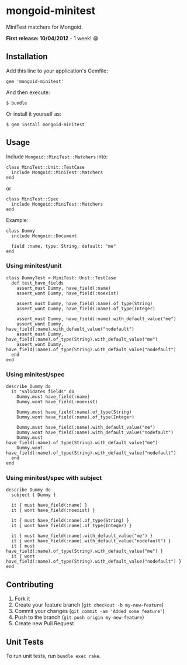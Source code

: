 # mongoid-minitest

MiniTest matchers for Mongoid.

**First release: 10/04/2012** - 1 week! :grin:

## Installation

Add this line to your application's Gemfile:

    gem 'mongoid-minitest'

And then execute:

    $ bundle

Or install it yourself as:

    $ gem install mongoid-minitest

## Usage

Include `Mongoid::MiniTest::Matchers` into:

    class MiniTest::Unit::TestCase
      include Mongoid::MiniTest::Matchers
    end

or

    class MiniTest::Spec
      include Mongoid::MiniTest::Matchers
    end

Example:

    class Dummy
      include Mongoid::Document

      field :name, type: String, default: "me"
    end

### Using minitest/unit

    class DummyTest < MiniTest::Unit::TestCase
      def test_have_fields
        assert_must Dummy, have_field(:name)
        assert_wont Dummy, have_field(:noexist)
        
        assert_must Dummy, have_field(:name).of_type(String)
        assert_wont Dummy, have_field(:name).of_type(Integer)

        assert_must Dummy, have_field(:name).with_default_value("me")
        assert_wont Dummy, have_field(:name).with_default_value("nodefault")
        assert_must Dummy, have_field(:name).of_type(String).with_default_value("me")
        assert_wont Dummy, have_field(:name).of_type(String).with_default_value("nodefault")
      end
    end

### Using minitest/spec

    describe Dummy do
      it "validates fields" do
        Dummy.must have_field(:name)
        Dummy.wont have_field(:noexist)

        Dummy.must have_field(:name).of_type(String)
        Dummy.wont have_field(:name).of_type(Integer)

        Dummy.must have_field(:name).with_default_value("me")
        Dummy.wont have_field(:name).with_default_value("nodefault")
        Dummy.must have_field(:name).of_type(String).with_default_value("me")
        Dummy.wont have_field(:name).of_type(String).with_default_value("nodefault")
      end
    end

### Using minitest/spec with subject

    describe Dummy do
      subject { Dummy }

      it { must have_field(:name) }
      it { wont have_field(:noexist) }

      it { must have_field(:name).of_type(String) }
      it { wont have_field(:name).of_type(Integer) }

      it { must have_field(:name).with_default_value("me") }
      it { wont have_field(:name).with_default_value("nodefault") }
      it { must have_field(:name).of_type(String).with_default_value("me") }
      it { wont have_field(:name).of_type(String).with_default_value("nodefault") }
    end

## Contributing

1. Fork it
2. Create your feature branch (`git checkout -b my-new-feature`)
3. Commit your changes (`git commit -am 'Added some feature'`)
4. Push to the branch (`git push origin my-new-feature`)
5. Create new Pull Request

## Unit Tests

To run unit tests, run `bundle exec rake`.
